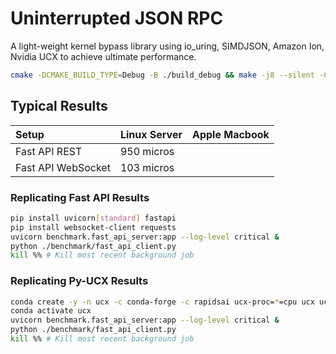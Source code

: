 # Uninterrupted JSON RPC

A light-weight kernel bypass library using io_uring, SIMDJSON, Amazon Ion, Nvidia UCX to achieve ultimate performance.

```sh
cmake -DCMAKE_BUILD_TYPE=Debug -B ./build_debug && make -j8 --silent -C ./build_debug
```

## Typical Results

| Setup              | Linux Server | Apple Macbook |
| :----------------- | ------------ | ------------- |
| Fast API REST      | 950 micros   |               |
| Fast API WebSocket | 103 micros   |               |


### Replicating Fast API Results

```sh
pip install uvicorn[standard] fastapi
pip install websocket-client requests
uvicorn benchmark.fast_api_server:app --log-level critical &
python ./benchmark/fast_api_client.py
kill %% # Kill most recent background job
```

### Replicating Py-UCX Results

```sh
conda create -y -n ucx -c conda-forge -c rapidsai ucx-proc=*=cpu ucx ucx-py python=3.9
conda activate ucx
uvicorn benchmark.fast_api_server:app --log-level critical &
python ./benchmark/fast_api_client.py
kill %% # Kill most recent background job
```